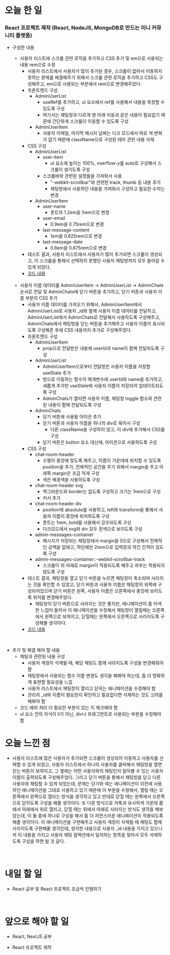 # 오늘 한 일

### React 프로젝트 제작 (React, NodeJS, MongoDB로 만드는 미니 커뮤니티 플랫폼)

- 구성한 내용

  - 사용자 리스트에 스크롤 관련 로직을 추가하고 CSS 추가 및 em으로 사용되는 내용 rem으로 수정
    - 사용자 리스트에서 사용자가 많이 추가된 경우, 스크롤이 없어서 이동하지 못하는 문제를 해결해주기 위해서 스크롤 관련 로직을 추가하고 CSS도 구성해주고, em으로 사용되는 부분에서 rem으로 변경해주었다.
    - 프론트엔드 구성
      - AdminUserList
        - useRef를 추가하고, ul 요소에서 ref를 사용해서 내용을 측정할 수 있도록 구성
        - 여기서는 채팅창과 다르게 맨 아래 이동과 같은 내용이 필요없기 때문에 간단하게 스크롤이 이동할 수 있도록 구성
      - AdminUserItem
        - 사용자 이메일, 마지막 메시지 날짜는 다크 모드에서 따로 색 변화가 없기 때문에 className으로 구성된 테마 관련 내용 삭제
    - CSS 구성
      - AdminUserList
        - user-item
          - ul 요소에 높이는 100%, overflow-y를 auto로 구성해서 스크롤이 생기도록 구성
        - 스크롤바와 관련된 설정들을 가져와서 사용
          - "-webkit-scrollbar"와 관련된 track, thumb 등 내용 추가
          - 채팅방에서 사용하던 내용을 가져와서 구성하고 필요한 수치는 변경
      - AdminUserItem
        - user-name
          - 폰트의 1.2em을 1rem으로 변경
        - user-email
          - 0.9em을 0.75rem으로 변경
        - last-message-content
          - 1em을 0.825rem으로 변경
        - last-message-date
          - 0.8em을 0.675rem으로 변경
    - 테스트 결과, 사용자 리스트에서 사용자가 많이 추가되면 스크롤이 생성되고, 이 스크롤을 통해서 선택하지 못했던 사용자 채팅방까지 모두 들어갈 수 있게 되었다.
    - [코드 내용](https://github.com/jeongsangtae/mini-community-platform/commit/58450dee837d88f54eeff577d9c3e0c212262f1c)

  <br />

  - 사용자 이름 데이터를 AdminUserItem -> AdminUserList -> AdminChats 순서로 전달 및 AdminChats에 닫기 버튼을 추가하고, 닫기 버튼과 사용자 이름 부분의 CSS 추가
    - 사용자 이름 데이터를 가져오기 위해서, AdminUserItem에서 AdminUserList로 사용자 \_id와 함께 사용자 이름 데이터를 전달하고, AdminUserList에서 AdminChats로 전달해서 사용하도록 구성해주고, AdminChats에서 채팅방을 닫는 버튼을 추가해주고 사용자 이름이 표시되도록 구성해준 후에 CSS 내용까지 추가로 구성해주었다.
    - 프론트엔드 구성
      - AdminUserItem
        - prop으로 전달받은 내용에 userId과 name이 함께 전달되도록 구성
      - AdminUserList
        - AdminUserItem으로부터 전달받은 사용자 이름을 저장할 useState 추가
        - 방으로 이동하는 함수의 매개변수에 userId와 name을 추가하고, 새롭게 추가한 useState에 사용자 이름이 저장되어 업데이트되도록 구성
        - AdminChats가 열리면 사용자 이름, 채팅창 toggle 함수와 관련된 내용이 함께 전달되도록 구성
      - AdminChats
        - 닫기 버튼에 사용될 아이콘 추가
        - 닫기 버튼과 사용자 이름을 하나의 div로 묶어서 구성
          - 다른 className을 구성하지 않고, 이 div에 추가해서 CSS를 구성
        - 닫기 버튼은 button 요소 대신에, 아이콘으로 사용하도록 구성
    - CSS 구성
      - chat-room-header
        - 수평이 중앙에 맞도록 해주고, 이름이 가운데에 위치할 수 있도록 position을 추가, 전체적인 공간을 주기 위해서 margin을 주고 아래쪽 margin은 조금 적게 구성
        - 색은 배경색을 사용하도록 구성
      - chat-room-header svg
        - 백그라운드와 border는 없도록 구성하고 크기는 1rem으로 구성
        - 커서 추가
      - chat-room-header div
        - position에 absolute를 사용하고, left와 transform을 통해서 사용자 이름이 중앙에 위치하도록 구성
        - 폰트는 1rem, bold를 사용해서 강조되도록 구성
        - 다크모드에서 svg와 div 모두 흰색으로 보이도록 구성
      - admin-messages-container
        - 메시지가 저장되는 채팅창에서 margin을 0으로 구성해서 전체적인 공백을 없애고, 하단에만 2rem으로 입력창과 약간 간격이 있도록 구성
      - admin-messages-container::-webkit-scrollbar-track
        - 스크롤이 위 아래로 margin이 적용되도록 해주고 좌우는 적용되지 않도록 구성
    - 테스트 결과, 채팅창을 열고 닫기 버튼을 누르면 채팅창이 축소되며 사라지는 것을 확인할 수 있었고, 닫기 버튼과 사용자 이름은 채팅창의 위쪽에 구성되어있으며 닫기 버튼은 왼쪽, 사용자 이름은 오른쪽에서 중앙에 보이도록 위치를 변경해주었다.
      - 채팅창이 닫기 버튼으로 사라지는 것은 좋지만, 애니메이션이 좀 어색한 느낌이 들어서 이 애니메이션을 수정해서 채팅창이 열릴때는 오른쪽에서 왼쪽으로 보여지고, 닫힐때는 왼쪽에서 오른쪽으로 사라지도록 구성해볼 생각이다.
    - [코드 내용](https://github.com/jeongsangtae/mini-community-platform/commit/256704d4b3e63cd05f43ba30f68940005199d178)

<br />

- 추가 및 해결 해야 할 내용
  - 채팅과 관련된 내용 구성
    - 사용자 계정이 삭제될 때, 해당 채팅도 함께 사라지도록 구성을 변경해줘야 함
    - 채팅창에서 사용되는 함수 이름 변경도 생각을 해봐야 하는데, 좀 더 명확하게 표현할 필요성을 느낌
    - 사용자 리스트에서 채팅창이 열리고 닫히는 애니메이션을 수정해야 함
    - 관리자 \_id와 이름이 필요한지 확인하고 필요없다면 삭제하는 것도 고려를 해봐야 함
  - 코드 예외 처리 더 필요한 부분이 있는 지 체크해야 함
  - ul 요소 안의 자식이 li가 아닌, div나 프래그먼트로 사용되는 부분을 수정해야 함

# 오늘 느낀 점

- 사용자 리스트에 많은 사용자가 추가되면 스크롤이 생성되어 이동하고 사용자를 선택할 수 있게 되었고, 사용자 리스트에서 하나의 사용자를 클릭해서 채팅방을 열면 닫는 버튼이 보여지고, 그 옆에는 어떤 사용자와의 채팅인지 알아볼 수 있는 사용자 이름이 출력되도록 구성해주었다. 그리고 닫기 버튼을 통해서 채팅방을 닫고 다른 사용자와 채팅할 수 있게 되었는데, 문제는 닫기와 여는 애니메이션이 이전에 사용하던 애니메이션을 그대로 사용하고 있기 때문에 이 부분을 수정해서, 열릴 때는 오른쪽에서 왼쪽으로 열리는 방식을 생각하고 있고 반대로 닫힐 때는 왼쪽에서 오른쪽으로 닫히도록 구성을 해줄 생각이다. 또 다른 방식으로 카톡과 유사하게 가운데 쯤에서 아래에서 위로 열리고, 닫힐 때는 위에서 아래로 사라지는 방식도 생각을 해보았는데, 이 둘 중에 하나로 구성을 해서 좀 더 자연스러운 애니메이션이 적용되도록 해줄 생각이다. 이 애니메이션을 구현해주고 사용자 계정이 삭제될 때 채팅도 함께 사라지도록 구현해줄 생각인데, 생각한 내용으로 사용자 \_id 내용을 가지고 있으니까 이 내용을 가지고 사용자 채팅 컬렉션에서 일치하는 항목을 찾아서 모두 삭제하도록 구성을 하면 될 것 같다.

<br />

# 내일 할 일

- React 공부 및 React 프로젝트 조금씩 진행하기

<br />

# 앞으로 해야 할 일

- React, NextJS 공부

- React 프로젝트 제작
